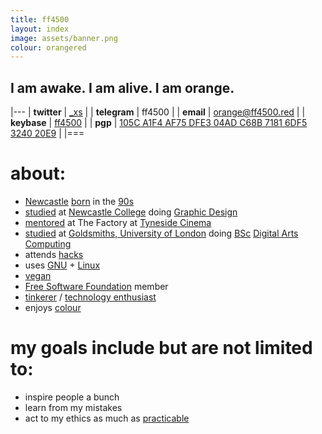 ```yaml
---
title: ff4500
layout: index
image: assets/banner.png
colour: orangered
---
```


## I am awake. I am alive. I am orange.

|---
| __twitter__  |  [_xs]                                               |
| __telegram__ |  ff4500                                              |
| __email__    |  orange@ff4500.red                                   |
| __keybase__  |  [ff4500]                                            |
| __pgp__      |  [105C A1F4 AF75 DFE3 04AD C68B 7181 6DF5 3240 20E9] |
|===

# about:

+   [Newcastle][Newcastle] [born][born] in the [90s]
+   [studied] at [Newcastle College] doing [Graphic Design]
+   [mentored] at The Factory at [Tyneside Cinema]
+   [studied] at [Goldsmiths, University of London] doing [BSc][BSc] [Digital Arts][Digital Arts] [Computing][Computing]
+   attends [hacks]
+   uses [GNU] + [Linux]
+   [vegan]
+   [Free Software Foundation] member
+   [tinkerer] / [technology enthusiast]
+   enjoys [colour]

# my goals include but are not limited to:

+	inspire people a bunch
+   learn from my mistakes
+   act to my ethics as much as [practicable]


[_xs]: https://twitter.com/_xs
[105C A1F4 AF75 DFE3 04AD C68B 7181 6DF5 3240 20E9]: https://keybase.io/ff4500/key.asc
[ff4500]: https://keybase.io/ff4500
[practicable]: http://en.wiktionary.org/wiki/practicable
[Newcastle]: http://en.wikipedia.org/wiki/Newcastle_Upon_Tyne
[born]: http://en.wikipedia.org/wiki/Birth
[90s]: http://en.wikipedia.org/wiki/1990s
[studied]: http://en.wikipedia.org/wiki/Learning
[Newcastle College]: http://en.wikipedia.org/wiki/Newcastle_College
[Graphic Design]: http://en.wikipedia.org/wiki/Graphic_Design
[mentored]: http://en.wikipedia.org/wiki/Education
[Tyneside Cinema]: http://en.wikipedia.org/wiki/Tyneside_Cinema
[Goldsmiths, University of London]: http://en.wikipedia.org/wiki/Goldsmiths,_University_of_London
[Bsc]: http://en.wikipedia.org/wiki/Bachelor_of_Science
[Digital Arts]: http://en.wikipedia.org/wiki/Digital_art
[Computing]: http://en.wikipedia.org/wiki/Computing
[hacks]: http://en.wikipedia.org/wiki/Hackathon
[GNU]: http://en.wikipedia.org/wiki/GNU
[Linux]: http://en.wikipedia.org/wiki/Linux
[vegan]: http://en.wikipedia.org/wiki/Veganism
[Free Software Foundation]: http://en.wikipedia.org/wiki/Free_Software_Foundation
[tinkerer]: http://en.wikipedia.org/wiki/Maker_culture
[technology enthusiast]: http://en.wikipedia.org/wiki/Hacker_Culture
[colour]: http://en.wikipedia.org/wiki/Color
